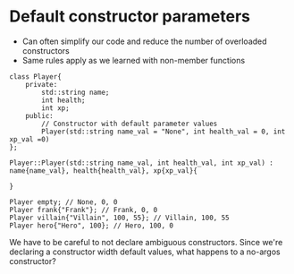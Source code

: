 # Default constructor parameters
<ul>
    <li>Can often simplify our code and reduce the number of overloaded constructors</li>
    <li>Same rules apply as we learned with non-member functions</li>
</ul>

```
class Player{
    private:
        std::string name;
        int health;
        int xp;
    public:
        // Constructor with default parameter values 
        Player(std::string name_val = "None", int health_val = 0, int xp_val =0)
};
```

```
Player::Player(std::string name_val, int health_val, int xp_val) : name{name_val}, health{health_val}, xp{xp_val}{

}

Player empty; // None, 0, 0
Player frank{"Frank"}; // Frank, 0, 0
Player villain{"Villain", 100, 55}; // Villain, 100, 55
Player hero{"Hero", 100}; // Hero, 100, 0
```
We have to be careful to not declare ambiguous constructors. Since we're declaring a constructor width default values, what happens to a no-argos constructor?